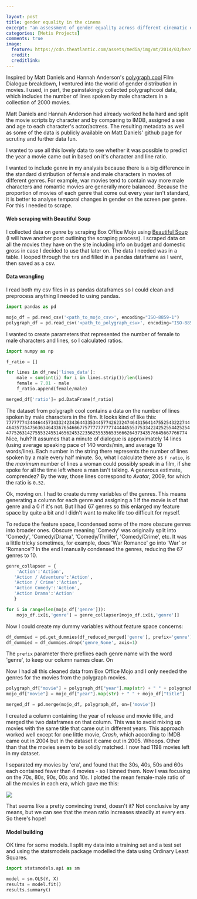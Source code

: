```yaml
---

layout: post
title: gender equality in the cinema
excerpt: "an assessment of gender equality across different cinematic eras"
categories: [Metis Projects]
comments: true
image:
  feature: https://cdn.theatlantic.com/assets/media/img/mt/2014/03/heathers1/lead_large.jpg
  credit: 
  creditlink:
---
```


Inspired by Matt Daniels and Hannah Anderson's [polygraph.cool](http://polygraph.cool/movies) Film Dialogue breakdown, I ventured into the world of gender distribution in movies. I used, in part, the painstakingly collected polygraphcool data, which includes the number of lines spoken by male characters in a collection of 2000 movies.

Matt Daniels and Hannah Anderson had already worked hella hard and split the movie scripts by character and by comparing to IMDB, assigned a sex and age to each character's actor/actress. The resulting metadata as well as some of the data is publicly available on Matt Daniels' github page for scrutiny and further data fun. 

I wanted to use all this lovely data to see whether it was possible to predict the year a movie came out in based on it's character and line ratio. 

I wanted to include genre in my analysis because there is a big difference in the standard distribution of female and male characters in movies of different genres. For example, war movies tend to contain way more male characters and romantic movies are generally more balanced. Because the proportion of movies of each genre that come out every year isn't standard, it is better to analyse temporal changes in gender on the screen per genre. For this I needed to scrape.

#### Web scraping with Beautiful Soup

I collected data on genre by scraping Box Office Mojo using [Beautiful Soup](https://www.crummy.com/software/BeautifulSoup/)
(I will have another post outlining the scraping process). I scraped data on all the movies they have on the site including info on budget and domestic gross in case I decided to use that later on. The data I needed was in a table. I looped through the `tr`s and filled in a pandas dataframe as I went, then saved as a csv. 

#### Data wrangling
I read both my csv files in as pandas dataframes so I could clean and preprocess anything I needed to using pandas.

```python
import pandas as pd

mojo_df = pd.read_csv('<path_to_mojo_csv>', encoding="ISO-8859-1")
polygraph_df = pd.read_csv('<path_to_polygraph_csv>', encoding="ISO-8859-1")
```
I wanted to create parameters that represented the number of female to male characters and lines, so I calculated ratios.

```python
import numpy as np 

f_ratio = []

for lines in df_new['lines_data']:
    male = sum(int(i) for i in lines.strip())/len(lines)
    female = 7.01 - male
    f_ratio.append(female/male)

merged_df['ratio']= pd.DataFrame(f_ratio)

```

The dataset from polygraph cool contains a data on the number of lines spoken by male characters in the film. It looks kind of like this: `77777774344464457343324234364433534457742623247464315641475525432227444643573547563634643367654666775777777777744444555375334224252554425254477526314275553245514656245322356255535653566626437343576645667766774` Nice, huh?
It assumes that a minute of dialogue is approximately 14 lines (using average speaking pace of 140 words/min, and average 10 words/line). Each number in the string there represents the number of lines spoken by a male every half minute. So, what I calculate there as `f ratio`, is the _maximum_ number of lines a woman could possibly speak in a film, if she spoke for all the time left where a man isn't talking. A generous estimate, comprendez? By the way, those lines correspond to _Avatar_, 2009, for which the ratio is `0.52`.

Ok, moving on. I had to create dummy variables of the genres. This means generating a column for each genre and assigning a 1 if the movie is of that genre and a 0 if it's not. But I had 67 genres so this enlarged my feature space by quite a bit and I didn't want to make life too difficult for myself.

To reduce the feature space, I condensed some of the more obscure genres into broader ones. Obscure meaning 'Comedy' was originally split into 'Comedy', 'Comedy/Drama', 'Comedy/Thriller', 'Comedy/Crime', etc. It was a little tricky sometimes, for example, does 'War Romance' go into 'War' or 'Romance'? In the end I manually condensed the genres, reducing the 67 genres to 10.

```python
genre_collapser = {
	'Action':'Action',
   'Action / Adventure':'Action',
   'Action / Crime':'Action',
   'Action Comedy':'Action',
   'Action Drama':'Action'
   }

for i in range(len(mojo_df['genre'])):
    mojo_df.ix[i,'genre'] = genre_collapser[mojo_df.ix[i,'genre']]
```

Now I could create my dummy variables without feature space concerns:

```python
df_dummied = pd.get_dummies(df_reduced_merged['genre'], prefix='genre')
df_dummied = df_dummies.drop('genre_None', axis=1)
```
The `prefix` parameter there prefixes each genre name with the word 'genre', to keep our column names clear. On

Now I had all this cleaned data from Box Office Mojo and I only needed the genres for the movies from the polygraph movies.

```python
polygraph_df["movie"] = polygraph_df["year"].map(str) + " " + polygraph_df["title"]
mojo_df["movie"] = mojo_df["year"].map(str) + " " + mojo_df["title"]

merged_df = pd.merge(mojo_df, polygraph_df, on=['movie'])
```

I created a column containing the year of release and movie title, and merged the two dataframes on that column. This was to avoid mixing up movies with the same title that came out in different years. This approach worked well except for one little movie, _Crash_, which according to IMDB came out in 2004 but in the dataset it came out in 2005. Whoops. Other than that the movies seem to be solidly matched. I now had 1198 movies left in my dataset.

I separated my movies by 'era', and found that the 30s, 40s, 50s and 60s each contained fewer than 4 movies - so I binned them. Now I was focusing on the 70s, 80s, 90s, 00s and 10s. I plotted the mean female-male ratio of all the movies in each era, which gave me this:

![](https://github.com/deenhe91/deenhe91.github.io/blob/master/images/era_ratio.png?raw=true)

That seems like a pretty convincing trend, doesn't it? Not conclusive by any means, but we can see that the mean ratio increases steadily at every era. So there's hope!

#### Model building

OK time for some models. I split my data into a training set and a test set and using the statsmodels package modelled the data using Ordinary Least Squares.

```python
import statsmodels.api as sm

model = sm.OLS(Y, X)
results = model.fit()
results.summary()
```














